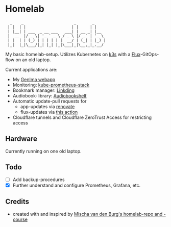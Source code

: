 # Homelab                              
```
  _    _                      _       _     
 | |  | |                    | |     | |    
 | |__| | ___  _ __ ___   ___| | __ _| |__  
 |  __  |/ _ \| '_ ` _ \ / _ \ |/ _` | '_ \ 
 | |  | | (_) | | | | | |  __/ | (_| | |_) |
 |_|  |_|\___/|_| |_| |_|\___|_|\__,_|_.__/ 
```                                         
My basic homelab-setup. 
Utilizes Kubernetes on [k3s](https://github.com/k3s-io/k3s) with a [Flux](https://fluxcd.io/)-GitOps-flow on an old laptop.

Current applications are:
- My [GenIma webapp](https://github.com/nielsfechtel/genima)
- Monitoring: [kube-prometheus-stack](https://github.com/prometheus-community/helm-charts/tree/main/charts/kube-prometheus-stack)
- Bookmark manager: [Linkding](https://github.com/sissbruecker/linkding)
- Audiobook-library: [Audiobookshelf](https://github.com/advplyr/audiobookshelf)
- Automatic update-pull requests for
  - app-updates via [renovate](https://github.com/renovatebot/renovate)
  - flux-updates via [this action](https://github.com/nielsfechtel/homelab/blob/a5527e38c8f55acba4f6c6ef422981d7bd0633ed/.github/workflows/update-flux.yaml)
- Cloudflare tunnels and Cloudflare ZeroTrust Access for restricting access

## Hardware
Currently running on one old laptop. 

## Todo
- [ ] Add backup-procedures
- [X] Further understand and configure Prometheus, Grafana, etc.

## Credits
- created with and inspired by [Mischa van den Burg's homelab-repo and -course](https://github.com/mischavandenburg/homelab)
